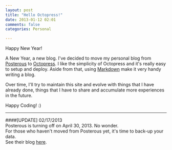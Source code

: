 ```yaml
---
layout: post
title: "Hello Octopress!"
date: 2013-01-12 02:01
comments: false
categories: Personal

---
```


Happy New Year!  

A New Year, a new blog. I've decided to move my personal blog from [Posterous](http://posterous.com/) to [Octopress](http://octopress.org/). I like the simplicity of Octopress and it's really easy to setup and deploy. Aside from that, using [Markdown](http://daringfireball.net/projects/markdown/) make it very handy writing a blog.
  
Over time, I'll try to maintain this site and evolve with things that I have already done, things that I have to share and accumulate more experiences in the future.  
  
Happy Coding! :)    
  
---    

####[UPDATE] 02/17/2013    
Posterous is turning off on April 30, 2013. No wonder.  
For those who haven't moved from Posterous yet, it's time to back-up your data.  
See their blog [here](http://blog.posterous.com/thanks-from-posterous).
